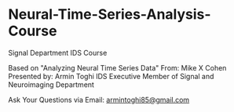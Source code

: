 # Neural-Time-Series-Analysis-Course
Signal Department IDS Course


Based on "Analyzing Neural Time Series Data" 
From: Mike X Cohen
Presented by: Armin Toghi
IDS Executive Member of Signal and Neuroimaging Department

Ask Your Questions via Email:
armintoghi85@gmail.com
